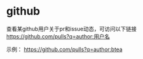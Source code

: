 # github

查看某github用户关于pr和issue动态，可访问以下链接  
https://github.com/pulls?q=author:用户名

示例：
https://github.com/pulls?q=author:btea

